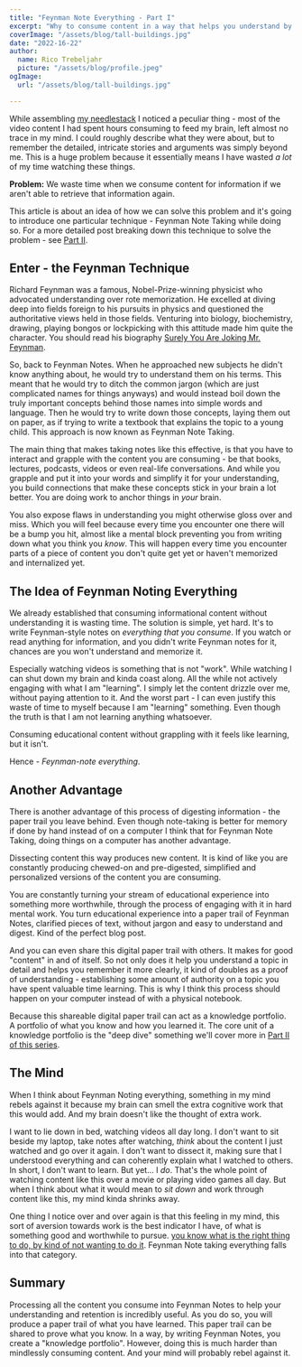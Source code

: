 ```yaml
---
title: "Feynman Note Everything - Part I"
excerpt: "Why to consume content in a way that helps you understand by leaving a paper trail"
coverImage: "/assets/blog/tall-buildings.jpg"
date: "2022-16-22"
author:
  name: Rico Trebeljahr
  picture: "/assets/blog/profile.jpeg"
ogImage:
  url: "/assets/blog/tall-buildings.jpg"

---
```


While assembling [my needlestack](/needlestack) I noticed a peculiar thing - most of the video content I had spent hours consuming to feed my brain, left almost no trace in my mind. I could roughly describe what they were about, but to remember the detailed, intricate stories and arguments was simply beyond me. This is a huge problem because it essentially means I have wasted *a lot* of my time watching these things. 

**Problem:** 
We waste time when we consume content for information if we aren't able to retrieve that information again. 

This article is about an idea of how we can solve this problem and it's going to introduce one particular technique - Feynman Note Taking while doing so. For a more detailed post breaking down this technique to solve the problem - see [Part II](/posts/feynman-note-everything-2). 

## Enter - the Feynman Technique 

Richard Feynman was a famous, Nobel-Prize-winning physicist who advocated understanding over rote memorization. He excelled at diving deep into fields foreign to his pursuits in physics and questioned the authoritative views held in those fields. Venturing into biology, biochemistry, drawing, playing bongos or lockpicking with this attitude made him quite the character. You should read his biography [Surely You Are Joking Mr. Feynman](/booknotes/surely-you-are-joking-mr-feynman).

So, back to Feynman Notes. When he approached new subjects he didn't know anything about, he would try to understand them on his terms. This meant that he would try to ditch the common jargon (which are just complicated names for things anyways) and would instead boil down the truly important concepts behind those names into simple words and language. Then he would try to write down those concepts, laying them out on paper, as if trying to write a textbook that explains the topic to a young child. This approach is now known as Feynman Note Taking. 

The main thing that makes taking notes like this effective, is that you have to interact and grapple with the content you are consuming - be that books, lectures, podcasts, videos or even real-life conversations. And while you grapple and put it into your words and simplify it for your understanding, you build connections that make these concepts stick in your brain a lot better. You are doing work to anchor things in *your* brain. 

You also expose flaws in understanding you might otherwise gloss over and miss. Which you will feel because every time you encounter one there will be a bump you hit, almost like a mental block preventing you from writing down what you think you *know*. This will happen every time you encounter parts of a piece of content you don't quite get yet or haven't memorized and internalized yet. 

## The Idea of Feynman Noting Everything

We already established that consuming informational content without understanding it is wasting time. The solution is simple, yet hard. It's to write Feynman-style notes on *everything that you consume*. If you watch or read anything for information, and you didn't write Feynman notes for it, chances are you won't understand and memorize it.

Especially watching videos is something that is not "work". While watching I can shut down my brain and kinda coast along. All the while not actively engaging with what I am "learning". I simply let the content drizzle over me, without paying attention to it. And the worst part - I can even justify this waste of time to myself because I am "learning" something. Even though the truth is that I am not learning anything whatsoever. 

Consuming educational content without grappling with it feels like learning, but it isn't.

Hence - *Feynman-note everything*. 

## Another Advantage

There is another advantage of this process of digesting information - the paper trail you leave behind. Even though note-taking is better for memory if done by hand instead of on a computer I think that for Feynman Note Taking, doing things on a computer has another advantage. 

Dissecting content this way produces new content. It is kind of like you are constantly producing chewed-on and pre-digested, simplified and personalized versions of the content you are consuming. 

You are constantly turning your stream of educational experience into something more worthwhile, through the process of engaging with it in hard mental work. You turn educational experience into a paper trail of Feynman Notes, clarified pieces of text, without jargon and easy to understand and digest. Kind of the perfect blog post.

And you can even share this digital paper trail with others. It makes for good "content" in and of itself. So not only does it help you understand a topic in detail and helps you remember it more clearly, it kind of doubles as a proof of understanding - establishing some amount of authority on a topic you have spent valuable time learning. This is why I think this process should happen on your computer instead of with a physical notebook. 

Because this shareable digital paper trail can act as a knowledge portfolio. A portfolio of what you know and how you learned it. The core unit of a knowledge portfolio is the "deep dive" something we'll cover more in [Part II of this series](/posts/feynman-note-everything-2). 

## The Mind

When I think about Feynman Noting everything, something in my mind rebels against it because my brain can smell the extra cognitive work that this would add. And my brain doesn't like the thought of extra work. 

I want to lie down in bed, watching videos all day long. I don't want to sit beside my laptop, take notes after watching, *think* about the content I just watched and go over it again. I don't want to dissect it, making sure that I understood everything and can coherently explain what I watched to others. In short, I don't want to learn. But yet... I *do*. That's the whole point of watching content like this over a movie or playing video games all day. But when I think about what it would mean to *sit down* and work through content like this, my mind kinda shrinks away. 

One thing I notice over and over again is that this feeling in my mind, this sort of aversion towards work is the best indicator I have, of what is something good and worthwhile to pursue. [ you know what is the right thing to do, by kind of not wanting to do it](/posts/principles#:~:text=Always%20fight%20the,So%20go.%20Fight.). Feynman Note taking everything falls into that category.

## Summary

Processing all the content you consume into Feynman Notes to help your understanding and retention is incredibly useful. As you do so, you will produce a paper trail of what you have learned. This paper trail can be shared to prove what you know. In a way, by writing Feynman Notes, you create a "knowledge portfolio". However, doing this is much harder than mindlessly consuming content. And your mind will probably rebel against it.
